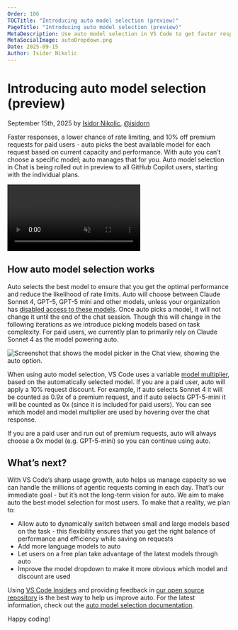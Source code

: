 ```yaml
---
Order: 106
TOCTitle: "Introducing auto model selection (preview)"
PageTitle: "Introducing auto model selection (preview)"
MetaDescription: Use auto model selection in VS Code to get faster responses, reduced rate limiting, and a 10% discount on premium requests for paid users.
MetaSocialImage: autoDropdown.png
Date: 2025-09-15
Author: Isidor Nikolic
---
```


# Introducing auto model selection (preview)

September 15th, 2025 by [Isidor Nikolic](https://github.com/isidorn), [@isidorn]( https://x.com/isidorn)

Faster responses, a lower chance of rate limiting, and 10% off premium requests for paid users - auto picks the best available model for each request based on current capacity and performance. With auto you can’t choose a specific model; auto manages that for you. Auto model selection in Chat is being rolled out in preview to all GitHub Copilot users, starting with the individual plans.

<video src="auto-model-selection.mp4" title="Auto model selection" autoplay muted controls></video>

## How auto model selection works

Auto selects the best model to ensure that you get the optimal performance and reduce the likelihood of rate limits. Auto will choose between Claude Sonnet 4, GPT-5, GPT-5 mini and other models, unless your organization has [disabled access to these models](https://docs.github.com/en/copilot/how-tos/use-ai-models/configure-access-to-ai-models). Once auto picks a model, it will not change it until the end of the chat session. Though this will change in the following iterations as we introduce picking models based on task complexity. For paid users, we currently plan to primarily rely on Claude Sonnet 4 as the model powering auto.

![Screenshot that shows the model picker in the Chat view, showing the auto option.](autoDropdown.png)

When using auto model selection, VS Code uses a variable [model multiplier](https://docs.github.com/en/copilot/concepts/billing/copilot-requests#model-multipliers), based on the automatically selected model. If you are a paid user, auto will apply a 10% request discount. For example, if auto selects Sonnet 4 it will be counted as 0.9x of a premium request, and if auto selects GPT-5-mini it will be counted as 0x (since it is included for paid users). You can see which model and model multiplier are used by hovering over the chat response.

If you are a paid user and run out of premium requests, auto will always choose a 0x model (e.g. GPT-5-mini) so you can continue using auto.

## What’s next?

With VS Code’s sharp usage growth, auto helps us manage capacity so we can handle the millions of agentic requests coming in each day. That’s our immediate goal - but it’s not the long-term vision for auto. We aim to make auto the best model selection for most users. To make that a reality, we plan to:

* Allow auto to dynamically switch between small and large models based on the task - this flexibility ensures that you get the right balance of performance and efficiency while saving on requests
* Add more language models to auto
* Let users on a free plan take advantage of the latest models through auto
* Improve the model dropdown to make it more obvious which model and discount are used

Using [VS Code Insiders](https://code.visualstudio.com/insiders/) and providing feedback in [our open source repository](https://github.com/microsoft/vscode/issues) is the best way to help us improve auto. For the latest information, check out the [auto model selection documentation](https://code.visualstudio.com/docs/copilot/customization/language-models#_auto-model-selection).

Happy coding!